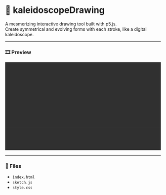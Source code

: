 # 🎨 kaleidoscopeDrawing

A mesmerizing interactive drawing tool built with p5.js.  
Create symmetrical and evolving forms with each stroke, like a digital kaleidoscope.

---

### 🎞️ Preview

![Preview](kaleidoscopeDrawing.gif)

---

### 📁 Files
- `index.html`
- `sketch.js`
- `style.css`

